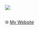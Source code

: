 <a href="https://github-readme-stats.vercel.app/api?username=billimek&show_icons=true&theme=tokyonight&count_private=true&hide=stars">
  <img align="center" src="https://github-readme-stats.vercel.app/api?username=blmhemu&show_icons=true&theme=tokyonight&count_private=true" />
</a>

<br />
<br />

:globe_with_meridians: [My Website](https://blmhemu.github.io/)
